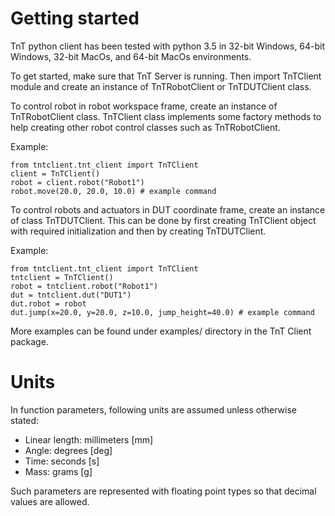 # Getting started

TnT python client has been tested with python 3.5 in 32-bit Windows, 64-bit Windows, 32-bit MacOs, and 64-bit MacOs environments.

To get started, make sure that TnT Server is running. Then import TnTClient module and create an instance of TnTRobotClient or TnTDUTClient class.

To control robot in robot workspace frame, create an instance of TnTRobotClient class. TnTClient class implements some factory methods to help creating other robot control classes such as TnTRobotClient.

Example:

```
from tntclient.tnt_client import TnTClient
client = TnTClient()
robot = client.robot("Robot1")
robot.move(20.0, 20.0, 10.0) # example command
```

To control robots and actuators in DUT coordinate frame, create an instance of class TnTDUTClient. This can be done by first creating TnTClient object with required initialization and then by creating TnTDUTClient.

Example:

```
from tntclient.tnt_client import TnTClient
tntclient = TnTClient()
robot = tntclient.robot("Robot1")
dut = tntclient.dut("DUT1")
dut.robot = robot
dut.jump(x=20.0, y=20.0, z=10.0, jump_height=40.0) # example command
```

More examples can be found under examples/ directory in the TnT Client package.

# Units

In function parameters, following units are assumed unless otherwise stated:

- Linear length: millimeters [mm]
- Angle: degrees [deg]
- Time: seconds [s]
- Mass: grams [g]

Such parameters are represented with floating point types so that decimal values are allowed.